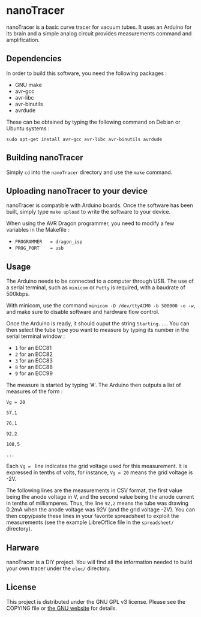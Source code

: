 # nanoTracer
nanoTracer is a basic curve tracer for vacuum tubes. It uses an Arduino for its brain and a simple analog circuit provides measurements command and amplification.

## Dependencies
In order to build this software, you need the following packages :

- GNU make
- avr-gcc
- avr-libc
- avr-binutils
- avrdude

These can be obtained by typing the following command on Debian or Ubuntu systems :

`sudo apt-get install avr-gcc avr-libc avr-binutils avrdude`

## Building nanoTracer
Simply `cd` into the `nanoTracer` directory and use the `make` command.

## Uploading nanoTracer to your device
nanoTracer is compatible with Arduino boards. Once the software has been built, simply type `make upload` to write the software to your device.

When using the AVR Dragon programmer, you need to modify a few variables in the Makefile :

- `PROGRAMMER	= dragon_isp`
- `PROG_PORT	= usb`

## Usage
The Arduino needs to be connected to a computer through USB. The use of a serial terminal, such as `minicom` or `Putty` is required, with a baudrate of 500kbps.

With minicom, use the command `minicom -D /dev/ttyACM0 -b 500000 -o -w`, and make sure to disable software and hardware flow control.

Once the Arduino is ready, it should ouput the string `Starting...`. You can then select the tube type you want to measure by typing its number in the serial terminal window :

- `1` for an ECC81
- `2` for an ECC82
- `3` for an ECC83
- `8` for an ECC88
- `9` for an ECC99

The measure is started by typing '#'. The Arduino then outputs a list of measures of the form :

`Vg = 20`

`57,1`

`76,1`

`92,2`

`108,5`

`...`

Each `Vg = ` line indicates the grid voltage used for this measurement. It is expressed in tenths of volts, for instance, `Vg = 20` means the grid voltage is -2V.

The following lines are the measurements in CSV format, the first value being the anode voltage in V, and the second value being the anode current in tenths of milliamperes. Thus, the line `92,2` means the tube was drawing 0.2mA when the anode voltage was 92V (and the grid voltage -2V). You can then copy/paste these lines in your favorite spreadsheet to exploit the measurements (see the example LibreOffice file in the `spreadsheet/` directory).

## Harware
nanoTracer is a DIY project. You will find all the information needed to build your own tracer under the `elec/` directory.

## License
This project is distributed under the GNU GPL v3 license. Please see the COPYING file or [the GNU website](http://www.gnu.org/licenses/#GPL) for details.
